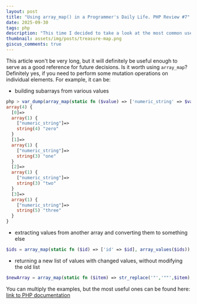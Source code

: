 ```yaml
---
layout: post
title: "Using array_map() in a Programmer's Daily Life. PHP Review #7"
date: 2025-09-30
tags: php
description: "This time I decided to take a look at the most common uses of array_map in my daily code."
thumbnail: assets/img/posts/treasure-map.png
giscus_comments: true
---
```


This article won't be very long, but it will definitely be useful enough to serve as a good reference for future decisions.
Is it worth using `array_map`? Definitely yes, if you need to perform some mutation operations on individual elements.
For example, it can be:

- building subarrays from various values

```php
php > var_dump(array_map(static fn ($value) => ['numeric_string' => $value], ['zero','one','two','three']));
array(4) {
  [0]=>
  array(1) {
    ["numeric_string"]=>
    string(4) "zero"
  }
  [1]=>
  array(1) {
    ["numeric_string"]=>
    string(3) "one"
  }
  [2]=>
  array(1) {
    ["numeric_string"]=>
    string(3) "two"
  }
  [3]=>
  array(1) {
    ["numeric_string"]=>
    string(5) "three"
  }
}
```

- extracting values from another array and converting them to something else

```php
$ids = array_map(static fn ($id) => ['id' => $id], array_values($ids));
```

- returning a new list of values with changed values, without modifying the old list

```php
$newArray = array_map(static fn ($item) => str_replace('"','""',$item), $oldArray);
```

You can multiply the examples, but the most useful ones can be found here: [link to PHP documentation](https://www.php.net/manual/en/function.array-map.php)
